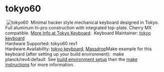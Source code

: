 # tokyo60
​
![tokyo60](http://tokyokeyboard.com/wp-content/uploads/2018/02/AI7B4543_copy_page_20180215141449-1200x800.jpg)
​
Minimal hacker style mechanical keyboard designed in Tokyo. Full aluminum hi-pro construction with integrated top-plate. Cherry MX compatible. [More Info at Tokyo Keyboard](http://tokyokeyboard.com).
​
Keyboard Maintainer: [tokyo keyboard](http://tokyokeyboard.com)  
Hardware Supported: tokyo60 rev1  
Hardware Availability: [tokyo keyboard](http://tokyokeyboard.com), [Massdrop](https://www.massdrop.com/buy/massdrop-x-tokyo-keyboard-tokyo60-keyboard-kit?mode=guest_open)
​
Make example for this keyboard (after setting up your build environment):
​
    make planck/rev4:default
​
See [build environment setup](https://docs.qmk.fm/build_environment_setup.html) then the [make instructions](https://docs.qmk.fm/make_instructions.html) for more information.
